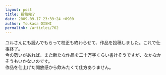 ```yaml
---
layout: post
title: 投稿完了
date: 2009-09-17 23:39:24 +0900
author: Tsukasa OISHI
permalink: /articles/762
---
```



ユルさんにも読んでもらって校正も終わらせて、作品を投稿しました。これで仕事終了。  
今の勢いがあれば、また新たな作品を二十万字くらい書けそうですが、なかなかそうもいかないのです。  
作品を仕上げた開放感から飲みたくて仕方ありません。  


